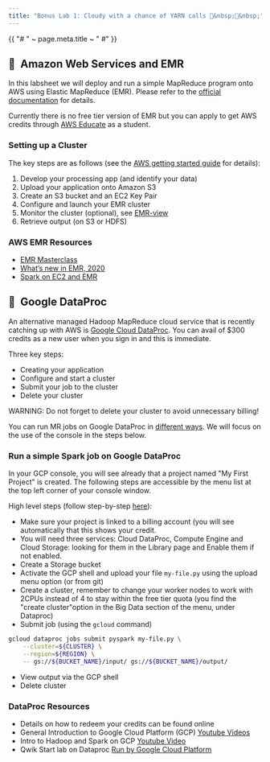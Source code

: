 ```yaml
---
title: "Bonus Lab 1: Cloudy with a chance of YARN calls &nbsp;&nbsp;"
---
```


{{ "# " ~ page.meta.title ~ " #" }}

## &nbsp; Amazon Web Services and EMR ##

In this labsheet we will deploy and run a simple MapReduce program onto AWS using Elastic
MapReduce (EMR). Please refer to the [official documentation](https://docs.aws.amazon.com/emr/)
for details.

Currently there is no free tier version of EMR but you can apply to get AWS credits through
[AWS Educate](https://aws.amazon.com/education/awseducate/) as a student.

### Setting up a Cluster ###

The key steps are as follows (see the
[AWS getting started guide](https://docs.aws.amazon.com/emr/latest/ManagementGuide/emr-gs.html)
for details):

1. Develop your processing app (and identify your data)
2. Upload your application onto Amazon S3
3. Create an S3 bucket and an EC2 Key Pair
4. Configure and launch your EMR cluster
5. Monitor the cluster (optional), see [EMR-view](https://docs.aws.amazon.com/emr/latest/ManagementGuide/emr-manage-view.html)
6. Retrieve output (on S3 or HDFS)

### AWS EMR Resources ###

- [EMR Masterclass](https://www.youtube.com/watch?v=zc1_Rfb_txQ)
- [What’s new in EMR, 2020](https://www.youtube.com/watch?v=1ZjTtCS3Kjk)
- [Spark on EC2 and EMR](https://www.youtube.com/watch?v=u5dFozl1fW8)

## &nbsp; Google DataProc ##

An alternative managed Hadoop MapReduce cloud service that is recently catching up with AWS is
[Google Cloud DataProc](https://cloud.google.com/dataproc). You can avail of $300 credits as a new
user when you sign in and this is immediate.

Three key steps:

- Creating your application
- Configure and start a cluster
- Submit your job to the cluster
- Delete your cluster

WARNING: Do not forget to delete your cluster to avoid unnecessary billing!

You can run MR jobs on Google DataProc in
[different ways](https://cloud.google.com/dataproc/docs/quickstarts).
We will focus on the use of the console in the steps below.

### Run a simple Spark job on Google DataProc ###

In your GCP console, you will see already that a project named "My First Project" is created. The
following steps are accessible by the menu list at the top left corner of your console window.

High level steps (follow step-by-step
[here](https://cloud.google.com/dataproc/docs/tutorials/gcs-connector-spark-tutorial)):

- Make sure your project is linked to a billing account (you will see automatically that this
shows your credit.
- You will need three services: Cloud DataProc, Compute Engine and Cloud Storage: looking for
them in the Library page and Enable them if not enabled.
- Create a Storage bucket
- Activate the GCP shell and upload your file `my-file.py` using the upload menu option (or from
git)
- Create a cluster, remember to change your worker nodes to work with 2CPUs instead of 4 to stay
within the free tier quota (you find the "create cluster"option in the Big Data section of the
menu, under Dataproc)
- Submit job (using the `gcloud` command)

```sh
gcloud dataproc jobs submit pyspark my-file.py \
    --cluster=${CLUSTER} \
    --region=${REGION} \
    -- gs://${BUCKET_NAME}/input/ gs://${BUCKET_NAME}/output/
```

- View output via the GCP shell
- Delete cluster

### DataProc Resources ###

- Details on how to redeem your credits can be found online
- General Introduction to Google Cloud Platform (GCP)
[Youtube Videos](https://youtu.be/4D3X6Xl5c_Y)
- Intro to Hadoop and Spark on GCP [Youtube Video](https://www.youtube.com/watch?v=h1LvACJWjKc)
- Qwik Start lab on Dataproc [Run by Google Cloud Platform](http://bit.ly/2KZaZJM)
